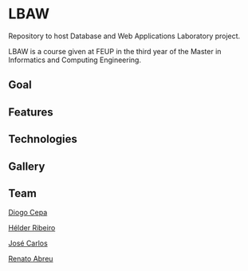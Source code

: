 # LBAW
Repository to host Database and Web Applications Laboratory project.

LBAW is a course given at FEUP in the third year of the Master in Informatics and Computing Engineering.
 
## Goal

## Features

## Technologies

## Gallery

## Team 
[Diogo Cepa](https://github.com/dcepa95)

[Hélder Ribeiro](https://github.com/HelderAntunes)

[José Carlos](https://github.com/Evenilink)

[Renato Abreu](https://github.com/renatoabreu11)
